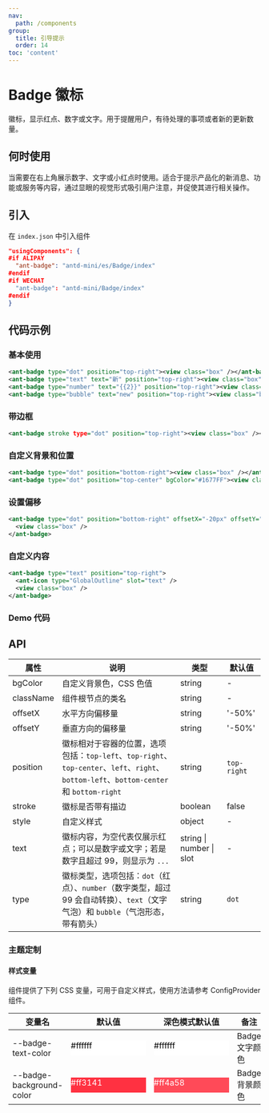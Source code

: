 ```yaml
---
nav:
  path: /components
group:
  title: 引导提示
  order: 14
toc: 'content'
---
```


# Badge 徽标

徽标，显示红点、数字或文字。用于提醒用户，有待处理的事项或者新的更新数量。

## 何时使用

当需要在右上角展示数字、文字或小红点时使用。适合于提示产品化的新消息、功能或服务等内容，通过显眼的视觉形式吸引用户注意，并促使其进行相关操作。

## 引入

在 `index.json` 中引入组件

```json
"usingComponents": {
#if ALIPAY
  "ant-badge": "antd-mini/es/Badge/index"
#endif
#if WECHAT
  "ant-badge": "antd-mini/Badge/index"
#endif
}
```

## 代码示例

### 基本使用

```xml
<ant-badge type="dot" position="top-right"><view class="box" /></ant-badge>
<ant-badge type="text" text="新" position="top-right"><view class="box" /></ant-badge>
<ant-badge type="number" text="{{2}}" position="top-right"><view class="box" /></ant-badge>
<ant-badge type="bubble" text="new" position="top-right"><view class="box" /></ant-badge>
```

### 带边框

```xml
<ant-badge stroke type="dot" position="top-right"><view class="box" /></ant-badge>
```

### 自定义背景和位置

```xml
<ant-badge type="dot" position="bottom-right"><view class="box" /></ant-badge>
<ant-badge type="dot" position="top-center" bgColor="#1677FF"><view class="box" /></ant-badge>
```

### 设置偏移

```xml
<ant-badge type="dot" position="bottom-right" offsetX="-20px" offsetY="-14px">
  <view class="box" />
</ant-badge>
```

### 自定义内容

```xml
<ant-badge type="text" position="top-right">
  <ant-icon type="GlobalOutline" slot="text" />
  <view class="box" />
</ant-badge>
```

### Demo 代码

<code src="../../demo/pages/Badge/index"></code>

## API

| 属性      | 说明                                                                                                                                     | 类型                     | 默认值      |
| --------- | ---------------------------------------------------------------------------------------------------------------------------------------- | ------------------------ | ----------- |
| bgColor   | 自定义背景色，CSS 色值                                                                                                                   | string                   | -           |
| className | 组件根节点的类名                                                                                                                         | string                   | -           |
| offsetX   | 水平方向偏移量                                                                                                                           | string                   | '-50%'      |
| offsetY   | 垂直方向的偏移量                                                                                                                         | string                   | '-50%'      |
| position  | 徽标相对于容器的位置，选项包括：`top-left`、`top-right`、`top-center`、`left`、`right`、`bottom-left`、`bottom-center` 和 `bottom-right` | string                   | `top-right` |
| stroke    | 徽标是否带有描边                                                                                                                         | boolean                  | false       |
| style     | 自定义样式                                                                                                                               | object                   | -           |
| text      | 徽标内容，为空代表仅展示红点；可以是数字或文字；若是数字且超过 99，则显示为 `...`                                                        | string \| number \| slot | -           |
| type      | 徽标类型，选项包括：`dot`（红点）、`number`（数字类型，超过 99 会自动转换）、`text`（文字气泡）和 `bubble`（气泡形态，带有箭头）         | string                   | `dot`       |

### 主题定制

#### 样式变量

组件提供了下列 CSS 变量，可用于自定义样式，使用方法请参考 ConfigProvider 组件。

| 变量名                   | 默认值                                                                                            | 深色模式默认值                                                                                    | 备注           |
| ------------------------ | ------------------------------------------------------------------------------------------------- | ------------------------------------------------------------------------------------------------- | -------------- |
| --badge-text-color       | <div style="width: 150px; height: 30px; background-color: #ffffff; color: #000000;">#ffffff</div> | <div style="width: 150px; height: 30px; background-color: #ffffff; color: #000000;">#ffffff</div> | Badge 文字颜色 |
| --badge-background-color | <div style="width: 150px; height: 30px; background-color: #ff3141; color: #ffffff;">#ff3141</div> | <div style="width: 150px; height: 30px; background-color: #ff4a58; color: #ffffff;">#ff4a58</div> | Badge 背景颜色 |
